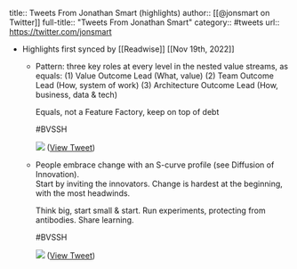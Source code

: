 title:: Tweets From Jonathan Smart (highlights)
author:: [[@jonsmart on Twitter]]
full-title:: "Tweets From Jonathan Smart"
category:: #tweets
url:: https://twitter.com/jonsmart

- Highlights first synced by [[Readwise]] [[Nov 19th, 2022]]
	- Pattern: three key roles at every level in the nested value streams, as equals: 
	  (1) Value Outcome Lead (What, value)
	  (2) Team Outcome Lead (How, system of work)
	  (3) Architecture Outcome Lead (How, business, data & tech)
	  
	  Equals, not a Feature Factory, keep on top of debt
	  
	  #BVSSH 
	  
	  ![](https://pbs.twimg.com/media/FKlEJ5KXoAARTM7.jpg) ([View Tweet](https://twitter.com/jonsmart/status/1488796091021672448))
	- People embrace change with an S-curve profile (see Diffusion of Innovation).  
	  Start by inviting the innovators. Change is hardest at the beginning, with the most headwinds. 
	  
	  Think big, start small & start.
	  Run experiments, protecting from antibodies.
	  Share learning.
	  
	  #BVSSH 
	  
	  ![](https://pbs.twimg.com/media/FMM4l5QXwAURzga.jpg) ([View Tweet](https://twitter.com/jonsmart/status/1496101727208153092))